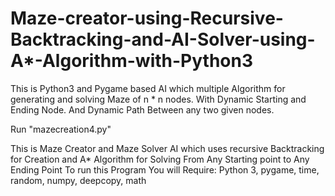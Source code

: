 # Maze-creator-using-Recursive-Backtracking-and-AI-Solver-using-A*-Algorithm-with-Python3
This is Python3 and Pygame based AI which multiple Algorithm for generating and solving Maze of n * n nodes.
With Dynamic Starting and Ending Node. And Dynamic Path Between any two given nodes.

Run "mazecreation4.py"

This is Maze Creator and Maze Solver AI which uses recursive Backtracking for Creation and A* Algorithm for Solving From Any Starting point to Any Ending Point
To run this Program You will Require:
Python 3, pygame, time, random, numpy, deepcopy, math



